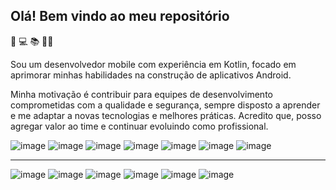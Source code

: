 ## Olá! Bem vindo ao meu repositório 

📱
💻
📚
👩‍💻

Sou um desenvolvedor mobile com experiência em Kotlin, focado em aprimorar minhas habilidades na construção de aplicativos Android.

Minha motivação é contribuir para equipes de desenvolvimento comprometidas com a qualidade e segurança, sempre disposto a aprender e me adaptar a novas tecnologias e melhores práticas. Acredito que, posso agregar valor ao time e continuar evoluindo como profissional.

![image](https://github.com/user-attachments/assets/27eeeac6-3271-45e1-a30a-e5b81b904d09)
![image](https://github.com/user-attachments/assets/d091c3c4-1d27-4f6d-b9ba-c9e207133116)
![image](https://github.com/user-attachments/assets/b8357912-a82a-4fbf-b52f-a63e867a9448)
![image](https://github.com/user-attachments/assets/6249d8d2-d806-4bb4-886d-6e0f798f0871)
![image](https://github.com/user-attachments/assets/4b1be426-525c-45f1-9f1a-5f6ba383fca3)
![image](https://github.com/user-attachments/assets/bdfdfbb4-036f-4f36-9d1b-3a482a7eac41)
![image](https://github.com/user-attachments/assets/0c68f1b6-4411-4eb8-80d3-49089ba56ae6)


-----

![image](https://github.com/user-attachments/assets/62c96d47-7e51-4e64-ad0e-8cbfbe95ad1a)
![image](https://github.com/user-attachments/assets/d0bb50a2-46b7-4e67-bd12-4912258f2fd9)
![image](https://github.com/user-attachments/assets/72ed133c-1a55-4192-92e6-1d96dad1fb1f)
![image](https://github.com/user-attachments/assets/c5b6f620-373a-4d6c-923b-0ae6883127cb)
![image](https://github.com/user-attachments/assets/f741fb8d-a4f3-4cac-a628-64f2cd197d79)
![image](https://github.com/user-attachments/assets/4d66de6d-f125-48f9-8a86-459f6dcd9a46)






















